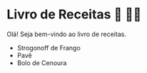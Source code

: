 # Livro de Receitas :book: :man_cook:

Olá! Seja bem-vindo ao livro de receitas.

- Strogonoff de Frango
- Pavê
- Bolo de Cenoura